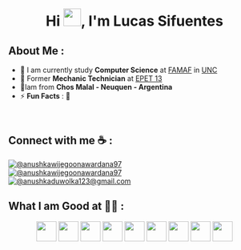 
<h1 align="center">Hi <img src="https://media.giphy.com/media/hvRJCLFzcasrR4ia7z/giphy.gif" width="35">, I'm Lucas Sifuentes</h1>

<!--![GitHub followers](https://img.shields.io/github/followers/AnushkaWijegoonawardana97?style=social) ![GitHub User's stars](https://img.shields.io/github/stars/AnushkaWijegoonawardana97?style=social) ![Visitor](https://visitor-badge.laobi.icu/badge?page_id=AnushkaWijegoonawardana97.repoName) <img src="https://komarev.com/ghpvc/?username=AnushkaWijegoonawardana97" alt="AnushkaWijegoonawardana97" />
-->


## About Me :

- 🏢 I am currently study **Computer Science** at [FAMAF](https://www.famaf.unc.edu.ar/) in [UNC](https://www.unc.edu.ar/)
- 🏢 Former **Mechanic Technician** at [EPET 13](https://www.facebook.com/p/EPET-N%C2%BA-13-100057655171713/)
- 🏡Iam from **Chos Malal - Neuquen - Argentina**
- ⚡ **Fun Facts** : :basketball:

<br>

## Connect with me ☕ :

[![@anushkawijegoonawardana97](https://img.icons8.com/fluency/48/000000/instagram-new.png "@lucassifuentes23@gmail.com")](https://www.instagram.com/lucas_sifuentes/)  
[![@anushkawijegoonawardana97](https://img.icons8.com/fluency/48/000000/linkedin.png "@lucassifuentes23@gmail.com")](https://www.linkedin.com/in/lucass-sifuentes/)    
[![@anushkaduwolka123@gmail.com](https://img.icons8.com/fluency/48/000000/apple-mail.png "@lucassifuentes23@gmail.com")](mailto:lucassifuentes23@gmail.com)  

## What I am Good at 🧑‍💻 :

<div align="center">
    <img src="https://img.icons8.com/?size=100&id=20909&format=png&color=000000" alt="" width="40" height="40" /> 
    <img src="https://img.icons8.com/?size=100&id=3BTBsJs5myRy&format=png&color=000000" width="40" height="40" /> 
    <img src="https://img.icons8.com/?size=100&id=Lvn3jvfnl1XF&format=png&color=000000" alt="" width="40" height="40" />
    <img src="https://img.icons8.com/?size=100&id=shQTXiDQiQVR&format=png&color=000000" alt="" width="40" height="40" />
    <img src="https://img.icons8.com/?size=100&id=13441&format=png&color=000000" alt="" width="40" height="40" />
    <img src="https://img.icons8.com/?size=100&id=71257&format=png&color=000000" alt="" width="40" height="40" />
    <img src="https://img.icons8.com/?size=100&id=EzPCiQUqWWEa&format=png&color=000000" alt="" width="40" height="40" />
    <img src="https://img.icons8.com/?size=100&id=108784&format=png&color=000000" width="40" height="40" /> 
    <img src="https://img.icons8.com/?size=100&id=qGUfLiYi1bRN&format=png&color=000000" width="40" height="40" /> 

</div>


